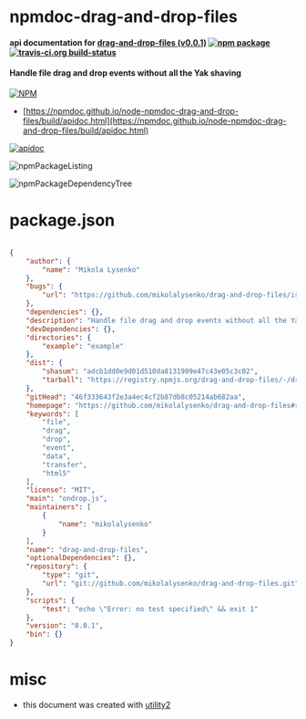 # npmdoc-drag-and-drop-files

#### api documentation for  [drag-and-drop-files (v0.0.1)](https://github.com/mikolalysenko/drag-and-drop-files#readme)  [![npm package](https://img.shields.io/npm/v/npmdoc-drag-and-drop-files.svg?style=flat-square)](https://www.npmjs.org/package/npmdoc-drag-and-drop-files) [![travis-ci.org build-status](https://api.travis-ci.org/npmdoc/node-npmdoc-drag-and-drop-files.svg)](https://travis-ci.org/npmdoc/node-npmdoc-drag-and-drop-files)

#### Handle file drag and drop events without all the Yak shaving

[![NPM](https://nodei.co/npm/drag-and-drop-files.png?downloads=true&downloadRank=true&stars=true)](https://www.npmjs.com/package/drag-and-drop-files)

- [https://npmdoc.github.io/node-npmdoc-drag-and-drop-files/build/apidoc.html](https://npmdoc.github.io/node-npmdoc-drag-and-drop-files/build/apidoc.html)

[![apidoc](https://npmdoc.github.io/node-npmdoc-drag-and-drop-files/build/screenCapture.buildCi.browser.%252Ftmp%252Fbuild%252Fapidoc.html.png)](https://npmdoc.github.io/node-npmdoc-drag-and-drop-files/build/apidoc.html)

![npmPackageListing](https://npmdoc.github.io/node-npmdoc-drag-and-drop-files/build/screenCapture.npmPackageListing.svg)

![npmPackageDependencyTree](https://npmdoc.github.io/node-npmdoc-drag-and-drop-files/build/screenCapture.npmPackageDependencyTree.svg)



# package.json

```json

{
    "author": {
        "name": "Mikola Lysenko"
    },
    "bugs": {
        "url": "https://github.com/mikolalysenko/drag-and-drop-files/issues"
    },
    "dependencies": {},
    "description": "Handle file drag and drop events without all the Yak shaving",
    "devDependencies": {},
    "directories": {
        "example": "example"
    },
    "dist": {
        "shasum": "adcb1dd0e9d01d510da8131909e47c43e05c3c02",
        "tarball": "https://registry.npmjs.org/drag-and-drop-files/-/drag-and-drop-files-0.0.1.tgz"
    },
    "gitHead": "46f333643f2e3a4ec4cf2b87db8c05214ab682aa",
    "homepage": "https://github.com/mikolalysenko/drag-and-drop-files#readme",
    "keywords": [
        "file",
        "drag",
        "drop",
        "event",
        "data",
        "transfer",
        "html5"
    ],
    "license": "MIT",
    "main": "ondrop.js",
    "maintainers": [
        {
            "name": "mikolalysenko"
        }
    ],
    "name": "drag-and-drop-files",
    "optionalDependencies": {},
    "repository": {
        "type": "git",
        "url": "git://github.com/mikolalysenko/drag-and-drop-files.git"
    },
    "scripts": {
        "test": "echo \"Error: no test specified\" && exit 1"
    },
    "version": "0.0.1",
    "bin": {}
}
```



# misc
- this document was created with [utility2](https://github.com/kaizhu256/node-utility2)
